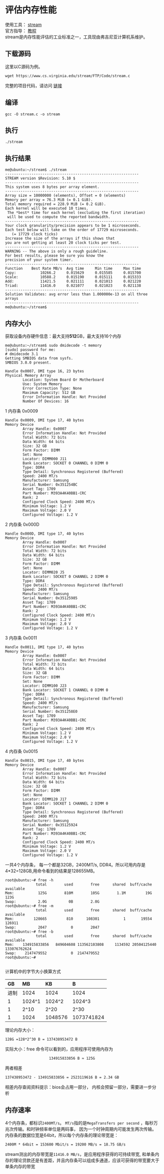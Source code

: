 评估内存性能
======
使用工具： [stream](https://www.cs.virginia.edu/stream/)  
官方指导：  [教程](https://www.cs.virginia.edu/stream/ref.html)  
stream是内存性能评估的工业标准之一，工具现由弗吉尼亚计算机系维护。
## 下载源码
这里以C源码为例。
```
wget https://www.cs.virginia.edu/stream/FTP/Code/stream.c
```
完整的项目代码，请访问 [链接](https://www.cs.virginia.edu/stream/FTP/Code/)
## 编译
```
gcc -O stream.c -o stream
```
## 执行
```
./stream
```
## 执行结果
```
me@ubuntu:~/stream$ ./stream
-------------------------------------------------------------
STREAM version $Revision: 5.10 $
-------------------------------------------------------------
This system uses 8 bytes per array element.
-------------------------------------------------------------
Array size = 10000000 (elements), Offset = 0 (elements)
Memory per array = 76.3 MiB (= 0.1 GiB).
Total memory required = 228.9 MiB (= 0.2 GiB).
Each kernel will be executed 10 times.
 The *best* time for each kernel (excluding the first iteration)
 will be used to compute the reported bandwidth.
-------------------------------------------------------------
Your clock granularity/precision appears to be 1 microseconds.
Each test below will take on the order of 17729 microseconds.
   (= 17729 clock ticks)
Increase the size of the arrays if this shows that
you are not getting at least 20 clock ticks per test.
-------------------------------------------------------------
WARNING -- The above is only a rough guideline.
For best results, please be sure you know the
precision of your system timer.
-------------------------------------------------------------
Function    Best Rate MB/s  Avg time     Min time     Max time
Copy:           10266.2     0.015629     0.015585     0.015700
Scale:          10588.2     0.015190     0.015111     0.015333
Add:            11421.5     0.021111     0.021013     0.021220
Triad:          11416.0     0.021077     0.021023     0.021138
-------------------------------------------------------------
Solution Validates: avg error less than 1.000000e-13 on all three arrays
-------------------------------------------------------------
me@ubuntu:~/stream$
```

## 内存大小

获取设备内存硬件信息：最大支持**512**GB，最大支持16个内存
```
me@ubuntu:~/stream$ sudo dmidecode -t memory
[sudo] password for me:
# dmidecode 3.1
Getting SMBIOS data from sysfs.
SMBIOS 3.0.0 present.

Handle 0x0007, DMI type 16, 23 bytes
Physical Memory Array
        Location: System Board Or Motherboard
        Use: System Memory
        Error Correction Type: None
        Maximum Capacity: 512 GB
        Error Information Handle: Not Provided
        Number Of Devices: 16
```
1 内存条 0x0009
```
Handle 0x0009, DMI type 17, 40 bytes
Memory Device
        Array Handle: 0x0007
        Error Information Handle: Not Provided
        Total Width: 72 bits
        Data Width: 64 bits
        Size: 32 GB
        Form Factor: DIMM
        Set: None
        Locator: DIMM000 J11
        Bank Locator: SOCKET 0 CHANNEL 0 DIMM 0
        Type: DDR4
        Type Detail: Synchronous Registered (Buffered)
        Speed: 2400 MT/s
        Manufacturer: Samsung
        Serial Number: 0x351254BC
        Asset Tag: 1709
        Part Number: M393A4K40BB1-CRC
        Rank: 2
        Configured Clock Speed: 2400 MT/s
        Minimum Voltage: 1.2 V
        Maximum Voltage: 2.0 V
        Configured Voltage: 1.2 V
```
2 内存条 0x000D
```
Handle 0x000D, DMI type 17, 40 bytes
Memory Device
        Array Handle: 0x0007
        Error Information Handle: Not Provided
        Total Width: 72 bits
        Data Width: 64 bits
        Size: 32 GB
        Form Factor: DIMM
        Set: None
        Locator: DIMM020 J5
        Bank Locator: SOCKET 0 CHANNEL 2 DIMM 0
        Type: DDR4
        Type Detail: Synchronous Registered (Buffered)
        Speed: 2400 MT/s
        Manufacturer: Samsung
        Serial Number: 0x35125985
        Asset Tag: 1709
        Part Number: M393A4K40BB1-CRC
        Rank: 2
        Configured Clock Speed: 2400 MT/s
        Minimum Voltage: 1.2 V
        Maximum Voltage: 2.0 V
        Configured Voltage: 1.2 V
```
3 内存条 0x0011
```
Handle 0x0011, DMI type 17, 40 bytes
Memory Device
        Array Handle: 0x0007
        Error Information Handle: Not Provided
        Total Width: 72 bits
        Data Width: 64 bits
        Size: 32 GB
        Form Factor: DIMM
        Set: None
        Locator: DIMM100 J23
        Bank Locator: SOCKET 1 CHANNEL 0 DIMM 0
        Type: DDR4
        Type Detail: Synchronous Registered (Buffered)
        Speed: 2400 MT/s
        Manufacturer: Samsung
        Serial Number: 0x351258E0
        Asset Tag: 1709
        Part Number: M393A4K40BB1-CRC
        Rank: 2
        Configured Clock Speed: 2400 MT/s
        Minimum Voltage: 1.2 V
        Maximum Voltage: 2.0 V
        Configured Voltage: 1.2 V
```
4 内存条 0x0015
```
Handle 0x0015, DMI type 17, 40 bytes
Memory Device
        Array Handle: 0x0007
        Error Information Handle: Not Provided
        Total Width: 72 bits
        Data Width: 64 bits
        Size: 32 GB
        Form Factor: DIMM
        Set: None
        Locator: DIMM120 J17
        Bank Locator: SOCKET 1 CHANNEL 2 DIMM 0
        Type: DDR4
        Type Detail: Synchronous Registered (Buffered)
        Speed: 2400 MT/s
        Manufacturer: Samsung
        Serial Number: 0x35125924
        Asset Tag: 1709
        Part Number: M393A4K40BB1-CRC
        Rank: 2
        Configured Clock Speed: 2400 MT/s
        Minimum Voltage: 1.2 V
        Maximum Voltage: 2.0 V
        Configured Voltage: 1.2 V
```
一共4个内存条， 每一个都是32GB，2400MT/s, DDR4。所以可用内存是4*32=128GB,用命令看到的结果是128655MB。
```
root@ubuntu:~# free -h
              total        used        free      shared  buff/cache   available
Mem:           125G        810M        105G        1.1M         19G        123G
Swap:          2.0G          0B        2.0G
root@ubuntu:~# free -m
              total        used        free      shared  buff/cache   available
Mem:         128665         810      108301           1       19554      126911
Swap:          2047           0        2047
root@ubuntu:~# free -b
              total        used        free      shared  buff/cache   available
Mem:    134915833856   849604608 113562103808     1134592 20504125440 133076762624
Swap:    2147479552           0  2147479552
root@ubuntu:~#


```
计算机中的字节大小换算方式

|GB        |MB            |KB         |B           |
|:---------|:-------------|:----------|:-----------|
|进制      |1024          |1024       |1024        |
|1         |1024^1        |1024^2     |1024^3      |
|1         |2^10          |2^20       |2^30        |
|1         |1024          |1048576    |1073741824  |


理论内存大小：
```
128G =128*2^30 B = 137438953472 B 
```
实际大小：free 命令可以看到的，应用程序可使用内存为
```
                    134915833856 B ≈ 125G 
```
两者相差
```
137438953472 - 134915833856 = 2523119616 B = 2.34 GB
```
相差内存查阅资料提示：bios会占用一部分， 内核会预留一部分，需要进一步分析

## 内存速率

4个内存条，都标识`2400MT/s`。 `MT/s`指的是`MegaTransfers per second` ，每秒万兆次传输。和时钟频率单位是两码事， 因为一个时钟周期内可能发生两次传输。
内存条的数据位宽是64bit，所以每个内存条的理论带宽是： 
```
2400M * 64bit = 153600 Mbit/s = 19200 MB/s = 18.75 GB/s
```
stream测出的内存带宽是`11416.0 MB/s`，是应用程序获得的可持续带宽, 和单条内存的理论贷款还是有差距，并且内存条可以组成多通道，应该可获得的带宽要大于单条内存的带宽
